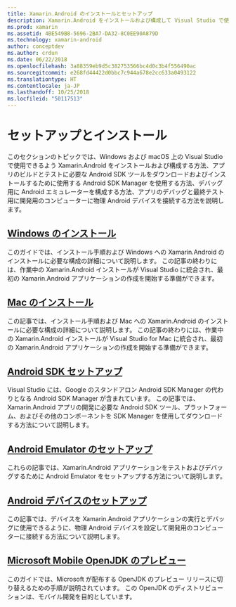 ```yaml
---
title: Xamarin.Android のインストールとセットアップ
description: Xamarin.Android をインストールおよび構成して Visual Studio で使用する方法。
ms.prod: xamarin
ms.assetid: 4BE549B8-5696-2BA7-DA32-8C0EE90A879D
ms.technology: xamarin-android
author: conceptdev
ms.author: crdun
ms.date: 06/22/2018
ms.openlocfilehash: 3a88359eb9d5c382753566bc4d0c3b4f556490ac
ms.sourcegitcommit: e268fd44422d0bbc7c944a678e2cc633a0493122
ms.translationtype: HT
ms.contentlocale: ja-JP
ms.lasthandoff: 10/25/2018
ms.locfileid: "50117513"
---
```

# <a name="setup-and-installation"></a>セットアップとインストール

このセクションのトピックでは、Windows および macOS 上の Visual Studio で使用できるよう Xamarin.Android をインストールおよび構成する方法、アプリのビルドとテストに必要な Android SDK ツールをダウンロードおよびインストールするために使用する Android SDK Manager を使用する方法、デバッグ用に Android エミュレーターを構成する方法、アプリのデバッグと最終テスト用に開発用のコンピューターに物理 Android デバイスを接続する方法を説明します。


## <a name="windows-installationandroidget-startedinstallationwindowsmd"></a>[Windows のインストール](~/android/get-started/installation/windows.md)

このガイドでは、インストール手順および Windows への Xamarin.Android のインストールに必要な構成の詳細について説明します。 この記事の終わりには、作業中の Xamarin.Android インストールが Visual Studio に統合され、最初の Xamarin.Android アプリケーションの作成を開始する準備ができます。

## <a name="mac-installationhttpsdocsmicrosoftcomen-usvisualstudiomacinstallation"></a>[Mac のインストール](https://docs.microsoft.com/en-us/visualstudio/mac/installation)

この記事では、インストール手順および Mac への Xamarin.Android のインストールに必要な構成の詳細について説明します。 この記事の終わりには、作業中の Xamarin.Android インストールが Visual Studio for Mac に統合され、最初の Xamarin.Android アプリケーションの作成を開始する準備ができます。

## <a name="android-sdk-setupandroidget-startedinstallationandroid-sdkmd"></a>[Android SDK セットアップ](~/android/get-started/installation/android-sdk.md)

Visual Studio には、Google のスタンドアロン Android SDK Manager の代わりとなる Android SDK Manager が含まれています。 この記事では、Xamarin.Android アプリの開発に必要な Android SDK ツール、プラットフォーム、およびその他のコンポーネントを SDK Manager を使用してダウンロードする方法について説明します。

## <a name="android-emulator-setupandroidget-startedinstallationandroid-emulatorindexmd"></a>[Android Emulator のセットアップ](~/android/get-started/installation/android-emulator/index.md)

これらの記事では、Xamarin.Android アプリケーションをテストおよびデバッグするために Android Emulator をセットアップする方法について説明します。

## <a name="android-device-setupandroidget-startedinstallationset-up-device-for-developmentmd"></a>[Android デバイスのセットアップ](~/android/get-started/installation/set-up-device-for-development.md)

この記事では、デバイスを Xamarin.Android アプリケーションの実行とデバッグに使用できるように、物理 Android デバイスを設定して開発用のコンピューターに接続する方法について説明します。

## <a name="microsoft-mobile-openjdk-previewandroidget-startedinstallationopenjdkmd"></a>[Microsoft Mobile OpenJDK のプレビュー](~/android/get-started/installation/openjdk.md)

このガイドでは、Microsoft が配布する OpenJDK のプレビュー リリースに切り替えるための手順が説明されています。 この OpenJDK のディストリビューションは、モバイル開発を目的としています。
